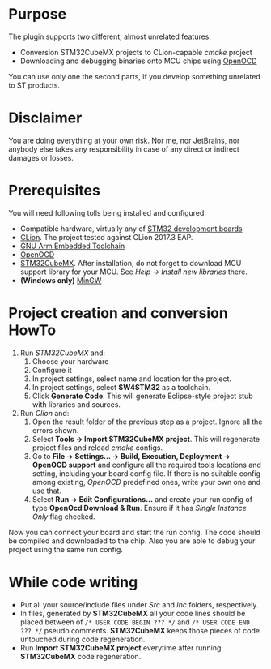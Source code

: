 Purpose
===

The plugin supports two different, almost unrelated features:
 * Conversion STM32CubeMX projects to CLion-capable _cmake_ project
 * Downloading and debugging binaries onto MCU chips using [OpenOCD](http://openocd.org/)

You can use only one the second parts, if you develop something unrelated to ST products.

Disclaimer
===
You are doing everything at your own risk. Nor me, nor JetBrains, nor anybody else takes any 
responsibility in case of any direct or indirect damages or losses. 

Prerequisites
===
You will need following tolls being installed and configured:

 * Compatible hardware, virtually any of [STM32 development boards](http://www.st.com/en/evaluation-tools/stm32-mcu-eval-tools.html)
 * [CLion](https://www.jetbrains.com/clion/). The project tested against CLion 2017.3 EAP.
 * [GNU Arm Embedded Toolchain](https://developer.arm.com/open-source/gnu-toolchain/gnu-rm) 
 * [OpenOCD](http://openocd.org/)
 * [STM32CubeMX](http://www.st.com/en/development-tools/stm32cubemx.html). After installation, do not forget
 to download MCU support library for your MCU. See _Help -> Install new libraries_ there.
 * **(Windows only)** [MinGW](http://www.mingw.org/)

Project creation and conversion HowTo
===
 1. Run _STM32CubeMX_ and:
    1. Choose your hardware
    1. Configure it
    1. In project settings, select name and location for the project.
    1. In project settings, select **SW4STM32** as a toolchain.
    1. Click **Generate Code**. This will generate Eclipse-style project stub with libraries and sources. 
 1. Run _Clion_ and:
    1. Open the result folder of the previous step as a project. Ignore all the errors shown.
    1. Select **Tools -\> Import STM32CubeMX project**. This will regenerate project files and reload _cmake_ configs.
    1. Go to **File -\> Settings...  -\> Build, Execution, Deployment -\> OpenOCD support** and configure all the 
    required tools locations and setting, including your board config file. If there is no suitable config among existing, 
    _OpenOCD_ predefined ones, write your own one and use that.
    1. Select **Run -\> Edit Configurations...** and create your run config of type **OpenOcd Download & Run**. 
    Ensure if it has _Single Instance Only_ flag checked.

Now you can connect your board and start the run config. The code should be compiled and downloaded to the chip. 
Also you are able to debug your project using the same run config.

 
    
While code writing    
===
 * Put all your source/include files under _Src_ and _Inc_ folders, respectively. 
 * In files, generated by **STM32CubeMX** all your code lines should be placed between of 
`/* USER CODE BEGIN ??? */` and `/* USER CODE END ??? */` pseudo comments. **STM32CubeMX** keeps those pieces of 
code untouched during code regeneration.
 * Run **Import STM32CubeMX project** everytime after running **STM32CubeMX** code regeneration.